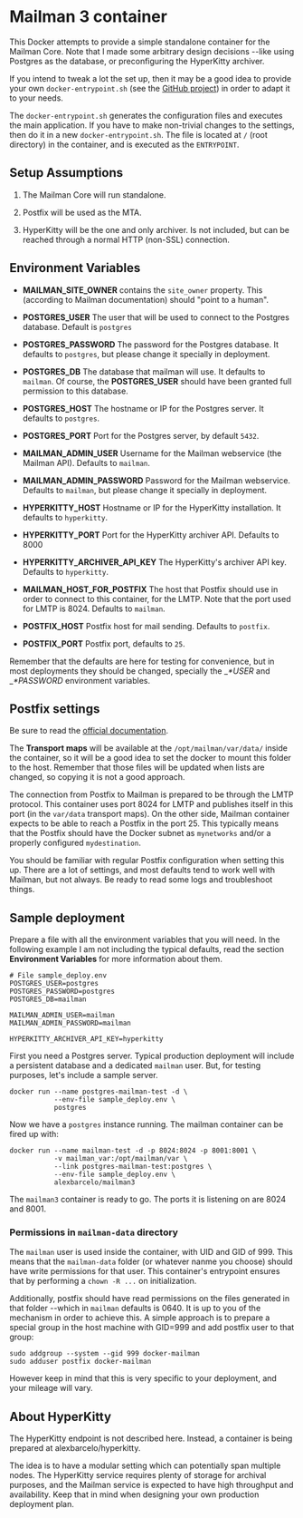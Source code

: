 
# Mailman 3 container

This Docker attempts to provide a simple standalone container for
the Mailman Core. Note that I made some arbitrary design decisions 
--like using Postgres as the database, or preconfiguring the HyperKitty
archiver.

If you intend to tweak a lot the set up, then it may be a good idea 
to provide your own `docker-entrypoint.sh` (see the 
[GitHub project](https://github.com/alexbarcelo/docker-mailman3))
in order to adapt it to your needs.

The `docker-entrypoint.sh` generates the configuration files and 
executes the main application. If you have to make non-trivial changes
to the settings, then do it in a new `docker-entrypoint.sh`. The 
file is located at `/` (root directory) in the container, and is 
executed as the `ENTRYPOINT`.

## Setup Assumptions 

  1. The Mailman Core will run standalone.
  
  2. Postfix will be used as the MTA.
  
  3. HyperKitty will be the one and only archiver. Is not included, but
  can be reached through a normal HTTP (non-SSL) connection.

## Environment Variables

  - __MAILMAN_SITE_OWNER__ contains the `site_owner` property. This 
  (according to Mailman documentation) should "point to a human".
  
  - __POSTGRES_USER__ The user that will be used to connect to the
  Postgres database. Default is `postgres`
  
  - __POSTGRES_PASSWORD__ The password for the Postgres database. It 
  defaults to `postgres`, but please change it specially in deployment.
  
  - __POSTGRES_DB__ The database that mailman will use. It 
  defaults to `mailman`. Of course, the __POSTGRES_USER__ should have 
  been granted full permission to this database.
  
  - __POSTGRES_HOST__ The hostname or IP for the Postgres server. It
  defaults to `postgres`.
  
  - __POSTGRES_PORT__ Port for the Postgres server, by default `5432`.
  
  - __MAILMAN_ADMIN_USER__ Username for the Mailman webservice 
  (the Mailman API). Defaults to `mailman`.
  
  - __MAILMAN_ADMIN_PASSWORD__ Password for the Mailman webservice. 
  Defaults to `mailman`, but please change it specially in deployment.

  - __HYPERKITTY_HOST__ Hostname or IP for the HyperKitty installation.
  It defaults to `hyperkitty`.
  
  - __HYPERKITTY_PORT__ Port for the HyperKitty archiver API. Defaults 
  to 8000
  
  - __HYPERKITTY_ARCHIVER_API_KEY__ The HyperKitty's archiver API key.
  Defaults to `hyperkitty`.
  
  - __MAILMAN_HOST_FOR_POSTFIX__ The host that Postfix should use in order to 
  connect to this container, for the LMTP. Note that the port used
  for LMTP is 8024. Defaults to `mailman`.
  
  - __POSTFIX_HOST__ Postfix host for mail sending. Defaults to `postfix`.
  
  - __POSTFIX_PORT__ Postfix port, defaults to `25`.

Remember that the defaults are here for testing for convenience, but in
most deployments they should be changed, specially the __*_USER__ and 
__*_PASSWORD__ environment variables.

## Postfix settings

Be sure to read the [official documentation](http://mailman.readthedocs.org/en/release-3.0/src/mailman/docs/MTA.html#postfix).

The **Transport maps** will be available at the `/opt/mailman/var/data/` 
inside the container, so it will be a good idea to set the docker to 
mount this folder to the host. Remember that those files will be updated 
when lists are changed, so copying it is not a good approach.

The connection from Postfix to Mailman is prepared to be through the 
LMTP protocol. This container uses port 8024 for LMTP and publishes 
itself in this port (in the `var/data` transport maps). On the other 
side, Mailman container expects to be able to reach a Postfix in the
port 25. This typically means that the Postfix should have the Docker
subnet as `mynetworks` and/or a properly configured `mydestination`.

You should be familiar with regular Postfix configuration when setting
this up. There are a lot of settings, and most defaults tend to work 
well with Mailman, but not always. Be ready to read some logs and 
troubleshoot things.

## Sample deployment

Prepare a file with all the environment variables that you will need. In
the following example I am not including the typical defaults, read the 
section __Environment Variables__ for more information about them.

    # File sample_deploy.env
    POSTGRES_USER=postgres
    POSTGRES_PASSWORD=postgres
    POSTGRES_DB=mailman
    
    MAILMAN_ADMIN_USER=mailman
    MAILMAN_ADMIN_PASSWORD=mailman

    HYPERKITTY_ARCHIVER_API_KEY=hyperkitty

First you need a Postgres server. Typical production deployment will 
include a persistent database and a dedicated `mailman` user. But, for
testing purposes, let's include a sample server.

    docker run --name postgres-mailman-test -d \
               --env-file sample_deploy.env \
               postgres
               
Now we have a `postgres` instance running. The mailman container can be
fired up with:

    docker run --name mailman-test -d -p 8024:8024 -p 8001:8001 \
               -v mailman_var:/opt/mailman/var \
               --link postgres-mailman-test:postgres \
               --env-file sample_deploy.env \
               alexbarcelo/mailman3

The `mailman3` container is ready to go. The ports it is listening on
are 8024 and 8001.
               
### Permissions in `mailman-data` directory

The `mailman` user is used inside the container, with UID and GID of 999.
This means that the `mailman-data` folder (or whatever nanme you choose)
should have write permissions for that user. This container's entrypoint
ensures that by performing a `chown -R ...` on initialization.

Additionally, postfix should have read permissions on the files 
generated in that folder --which in `mailman` defaults is 0640. It is 
up to you of the mechanism in order to achieve this. A simple approach 
is to prepare a special group in the host machine with GID=999 and add 
postfix user to that group:

    sudo addgroup --system --gid 999 docker-mailman
    sudo adduser postfix docker-mailman
    
However keep in mind that this is very specific to your deployment, and
your mileage will vary.

## About HyperKitty

The HyperKitty endpoint is not described here. Instead, a container is 
being prepared at alexbarcelo/hyperkitty.

The idea is to have a modular setting which can potentially span 
multiple nodes. The HyperKitty service requires plenty of storage for
archival purposes, and the Mailman service is expected to have high 
throughput and availability. Keep that in mind when designing your own
production deployment plan.
